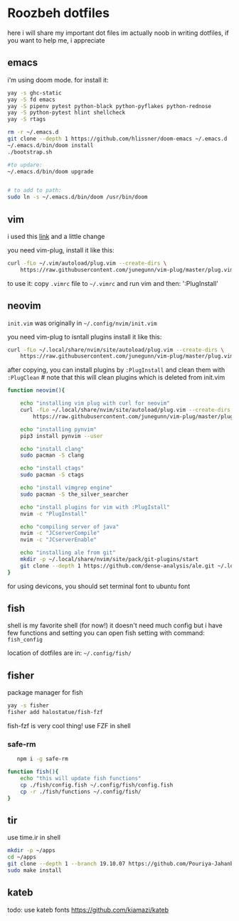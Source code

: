 # Roozbeh dotfiles 
here i will share my important dot files 
im actually noob in writing dotfiles, if you want to help me, i appreciate


## emacs 
i'm using doom mode.
for install it: 
```bash
yay -s ghc-static 
yay -S fd emacs 
yay -S pipenv pytest python-black python-pyflakes python-rednose
yay -S python-pytest hlint shellcheck 
yay -S rtags

rm -r ~/.emacs.d
git clone --depth 1 https://github.com/hlissner/doom-emacs ~/.emacs.d
~/.emacs.d/bin/doom install
./bootstrap.sh

#to updare:
~/.emacs.d/bin/doom upgrade


# to add to path:
sudo ln -s ~/.emacs.d/bin/doom /usr/bin/doom
```

## vim

i used this [link](http://www.guillaume-barillot.com/2017/06/09/how-to-to-make-vim-to-look-like-atom/)
and a little change 



you need vim-plug, install it like this: 

```bash
curl -fLo ~/.vim/autoload/plug.vim --create-dirs \
    https://raw.githubusercontent.com/junegunn/vim-plug/master/plug.vim
```

to use it: copy `.vimrc` file to `~/.vimrc` 
and run vim and then: ':PlugInstall'



## neovim

`init.vim` was originally in `~/.config/nvim/init.vim`

you need vim-plug to isntall plugins 
install it like this:

```bash
curl -fLo ~/.local/share/nvim/site/autoload/plug.vim --create-dirs \
    https://raw.githubusercontent.com/junegunn/vim-plug/master/plug.vim
```

after copying, you can install plugins by `:PlugInstall` 
and clean them with `:PlugClean` # note that this will clean plugins which is deleted from init.vim




```bash
function neovim(){

    echo "installing vim plug with curl for neovim"
    curl -fLo ~/.local/share/nvim/site/autoload/plug.vim --create-dirs \
        https://raw.githubusercontent.com/junegunn/vim-plug/master/plug.vim

    echo "installing pynvim"
    pip3 install pynvim --user

    echo "install clang"
    sudo pacman -S clang

    echo "install ctags"
    sudo pacman -S ctags

    echo "install vimgrep engine"
    sudo pacman -S the_silver_searcher

    echo "install plugins for vim with :PlugIstall"
    nvim -c "PlugInstall"

    echo "compiling server of java"
    nvim -c "JCserverCompile"
    nvim -c "JCserverEnable"

    echo "installing ale from git"
    mkdir -p ~/.local/share/nvim/site/pack/git-plugins/start
    git clone --depth 1 https://github.com/dense-analysis/ale.git ~/.local/share/nvim/site/pack/git-plugins/start/ale
}
```


for using devicons, you should set terminal font to
ubuntu font



## fish

shell is my favorite shell (for now!)
it doesn't need much config 
but i have few functions and setting 
you can open fish setting with command: `fish_config`

location of dotfiles are in: `~/.config/fish/`

## fisher 
package manager for fish 
```bash 
yay -s fisher
fisher add halostatue/fish-fzf
```
fish-fzf is very cool thing! use FZF in shell 

### safe-rm
```bash 
   npm i -g safe-rm
```

```bash 
function fish(){
    echo "this will update fish functions"
    cp ./fish/config.fish ~/.config/fish/config.fish
    cp -r ./fish/functions ~/.config/fish/
}
```


## tir 

use time.ir in shell 

```bash 
mkdir -p ~/apps
cd ~/apps
git clone --depth 1 --branch 19.10.07 https://github.com/Pouriya-Jahanbakhsh/tir && cd tir
sudo make install 
```

## kateb
todo: use kateb fonts
https://github.com/kiamazi/kateb
